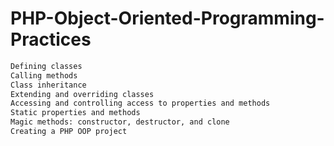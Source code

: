# PHP-Object-Oriented-Programming-Practices
```bash
Defining classes 
Calling methods 
Class inheritance
Extending and overriding classes 
Accessing and controlling access to properties and methods 
Static properties and methods 
Magic methods: constructor, destructor, and clone 
Creating a PHP OOP project
```
